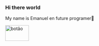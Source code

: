 ### Hi there world
My name is Emanuel
en future programer👋

<a href="https://www.linkedin.com/in/emanuel-eliano-710ab6197">
<img src= "https://blog.b2bstack.com.br/wp-content/uploads/2022/11/LinkedIn-simbolo.jpg" alt= "botão"  width="75" height="50" >
<a/>
<!--
**eliano20/eliano20** is a ✨ _special_ ✨ repository because its `README.md` (this file) appears on your GitHub profile.

Here are some ideas to get you started:

- 🔭 I’m currently working on ...
- 🌱 I’m currently learning ...
- 👯 I’m looking to collaborate on ...
- 🤔 I’m looking for help with ...
- 💬 Ask me about ...
- 📫 How to reach me: ...
- 😄 Pronouns: ...
- ⚡ Fun fact: ...
-->
